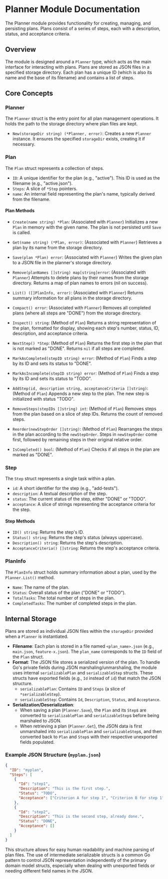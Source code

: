# Planner Module Documentation

The Planner module provides functionality for creating, managing, and persisting plans. Plans consist of a series of steps, each with a description, status, and acceptance criteria.

## Overview

The module is designed around a `Planner` type, which acts as the main interface for interacting with plans. Plans are stored as JSON files in a specified storage directory. Each plan has a unique ID (which is also its name and the base of its filename) and contains a list of steps.

## Core Concepts

### Planner

The `Planner` struct is the entry point for all plan management operations. It holds the path to the storage directory where plan files are kept.

- `New(storageDir string) (*Planner, error)`: Creates a new `Planner` instance. It ensures the specified `storageDir` exists, creating it if necessary.

### Plan

The `Plan` struct represents a collection of steps.

- `ID`: A unique identifier for the plan (e.g., "active"). This ID is used as the filename (e.g., "active.json").
- `Steps`: A slice of `*Step` pointers.
- `name`: An internal field representing the plan's name, typically derived from the filename.

#### Plan Methods

- `Create(name string) *Plan`: (Associated with `Planner`) Initializes a new `Plan` in memory with the given name. The plan is not persisted until `Save` is called.
- `Get(name string) (*Plan, error)`: (Associated with `Planner`) Retrieves a plan by its name from the storage directory.
- `Save(plan *Plan) error`: (Associated with `Planner`) Writes the given plan to a JSON file in the planner's storage directory.
- `Remove(planNames []string) map[string]error`: (Associated with `Planner`) Attempts to delete plans by their names from the storage directory. Returns a map of plan names to errors (nil on success).
- `List() ([]PlanInfo, error)`: (Associated with `Planner`) Returns summary information for all plans in the storage directory.
- `Compact() error`: (Associated with `Planner`) Removes all completed plans (where all steps are "DONE") from the storage directory.

- `Inspect() string`: (Method of `Plan`) Returns a string representation of the plan, formatted for display, showing each step's number, status, ID, description, and acceptance criteria.
- `NextStep() *Step`: (Method of `Plan`) Returns the first step in the plan that is not marked as "DONE". Returns `nil` if all steps are completed.
- `MarkAsCompleted(stepID string) error`: (Method of `Plan`) Finds a step by its ID and sets its status to "DONE".
- `MarkAsIncomplete(stepID string) error`: (Method of `Plan`) Finds a step by its ID and sets its status to "TODO".
- `AddStep(id, description string, acceptanceCriteria []string)`: (Method of `Plan`) Appends a new step to the plan. The new step is initialized with status "TODO".
- `RemoveSteps(stepIDs []string) int`: (Method of `Plan`) Removes steps from the plan based on a slice of step IDs. Returns the count of removed steps.
- `Reorder(newStepOrder []string)`: (Method of `Plan`) Rearranges the steps in the plan according to the `newStepOrder`. Steps in `newStepOrder` come first, followed by remaining steps in their original relative order.
- `IsCompleted() bool`: (Method of `Plan`) Checks if all steps in the plan are marked as "DONE".

### Step

The `Step` struct represents a single task within a plan.

- `id`: A short identifier for the step (e.g., "add-tests").
- `description`: A textual description of the step.
- `status`: The current status of the step, either "DONE" or "TODO".
- `acceptance`: A slice of strings representing the acceptance criteria for the step.

#### Step Methods

- `ID() string`: Returns the step's ID.
- `Status() string`: Returns the step's status (always uppercase).
- `Description() string`: Returns the step's description.
- `AcceptanceCriteria() []string`: Returns the step's acceptance criteria.

### PlanInfo

The `PlanInfo` struct holds summary information about a plan, used by the `Planner.List()` method.

- `Name`: The name of the plan.
- `Status`: Overall status of the plan ("DONE" or "TODO").
- `TotalTasks`: The total number of steps in the plan.
- `CompletedTasks`: The number of completed steps in the plan.

## Internal Storage

Plans are stored as individual JSON files within the `storageDir` provided when a `Planner` is instantiated.

- **Filename**: Each plan is stored in a file named `<plan_name>.json` (e.g., `main.json`, `feature-x.json`). The `plan_name` corresponds to the `ID` field of the `Plan` struct.
- **Format**: The JSON file stores a serialized version of the plan. To handle Go's private fields during JSON marshaling/unmarshaling, the module uses internal `serializablePlan` and `serializableStep` structs. These structs have exported fields (e.g., `Id` instead of `id`) that match the JSON structure.
  - `serializablePlan`: Contains `ID` and `Steps` (a slice of `*serializableStep`).
  - `serializableStep`: Contains `Id`, `Description`, `Status`, and `Acceptance`.
- **Serialization/Deserialization**:
  - When saving a plan (`Planner.Save`), the `Plan` and its `Step`s are converted to `serializablePlan` and `serializableStep`s before being marshaled to JSON.
  - When retrieving a plan (`Planner.Get`), the JSON data is first unmarshaled into `serializablePlan` and `serializableStep`s, and then converted back to `Plan` and `Step`s with their respective unexported fields populated.

### Example JSON Structure (`myplan.json`)

```json
{
  "ID": "myplan",
  "Steps": [
    {
      "Id": "step1",
      "Description": "This is the first step.",
      "Status": "TODO",
      "Acceptance": ["Criterion A for step 1", "Criterion B for step 1"]
    },
    {
      "Id": "step2",
      "Description": "This is the second step, already done.",
      "Status": "DONE",
      "Acceptance": []
    }
  ]
}
```

This structure allows for easy human readability and machine parsing of plan files. The use of intermediate serializable structs is a common Go pattern to control JSON representation independently of the primary domain model structs, especially when dealing with unexported fields or needing different field names in the JSON.
